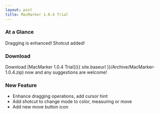```yaml
---
layout: post
title: MacMarker 1.0.4 Trial
---
```


### At a Glance

Dragging is enhanced!
Shotcut added!

### Download

Download [MacMarker 1.0.4 Trial]({{ site.baseurl }}/Archive/MacMarker-1.0.4.zip) now and any suggestions are welcome!

### New Feature

- Enhance dragging operations, add cursor hint
- Add shotcut to change mode to color, measuring or move
- Add new move button icon